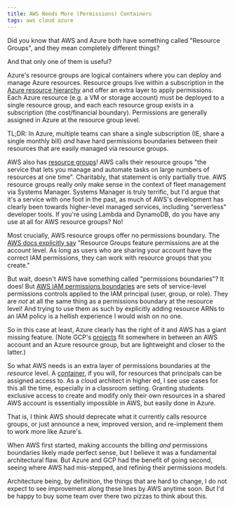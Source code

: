 ```yaml
---
title: AWS Needs More (Permissions) Containers
tags: aws cloud azure
---
```


Did you know that AWS and Azure both have something called "Resource Groups",
and they mean completely different things?

And that only one of them is useful?

<!-- more -->

Azure's resource groups are logical containers where you can deploy and manage
Azure resources. Resource groups live within a subscription in the [Azure
resource
hierarchy](https://docs.microsoft.com/en-us/azure/cloud-adoption-framework/ready/azure-setup-guide/organize-resources)
and offer an extra layer to apply permissions. Each Azure resource
(e.g. a VM or storage account) must be deployed to a single resource group, and
each each resource group exists in a subscription (the cost/financial boundary).
Permissions are generally assigned in Azure at the resource group level.

TL;DR: In Azure, multiple teams can share a single subscription (IE, share a
single monthly bill) *and* have hard permissions boundaries between their
resources that are easily managed via resource groups.

AWS also has [resource
groups](https://docs.aws.amazon.com/ARG/latest/userguide/resource-groups.html)!
AWS calls their resource groups "the service that lets you manage and automate
tasks on large numbers of resources at one time". Charitably, that statement is
only partially true. AWS resource groups really only make sense in the context
of fleet management via Systems Manager. Systems Manager is truly terrific, but
I'd argue that it's a service with one foot in the past, as much of AWS's
development has clearly been towards higher-level managed services, including
"serverless" developer tools. If you're using Lambda and DynamoDB, do you have
any use at all for AWS resource groups? No!

Most crucially, AWS resource groups offer no permissions boundary. The [AWS docs
explicitly
say](https://docs.aws.amazon.com/ARG/latest/userguide/resource-groups.html#how-resourcegroups-works)
"Resource Groups feature permissions are at the account level. As long as users
who are sharing your account have the correct IAM permissions, they can work
with resource groups that you create."

But wait, doesn't AWS have something called "permissions boundaries"? It does!
But [AWS IAM permissions
boundaries](https://docs.aws.amazon.com/IAM/latest/UserGuide/access_policies_boundaries.html)
are sets of service-level permissions controls applied to the IAM principal
(user, group, or role). They are *not* at all the same thing as a permissions
boundary at the resource level! And trying to use them as such by explicitly
adding resource ARNs to an IAM policy is a hellish experience I would wish on no
one.

So in this case at least, Azure clearly has the right of it and AWS has a giant
missing feature. (Note GCP's
[projects](https://cloud.google.com/resource-manager/docs/creating-managing-projects)
fit somewhere in between an AWS account and an Azure resource group, but are
lightweight and closer to the latter.)

So what AWS needs is an extra layer of permissions boundaries at the *resource*
level. A
[container](https://www.lastweekinaws.com/blog/the-17-ways-to-run-containers-on-aws/),
if you will, for resources that principals can be assigned access to. As a cloud
architect in higher ed, I see use cases for this all the time, especially in a
classroom setting. Granting students exclusive access to create and modify only
their own resources in a shared AWS account is essentially impossible in AWS,
but easily done in Azure. 

That is, I think AWS should deprecate what it currently calls resource groups,
or just announce a new, improved version, and re-implement them to work more
like Azure's.

When AWS first started, making accounts the billing *and* permissions boundaries
likely made perfect sense, but I believe it was a fundamental architectural
flaw. But Azure and GCP had the benefit of going second, seeing where AWS had
mis-stepped, and refining their permissions models. 

Architecture being, by definition, the things that are hard to change, I do not
expect to see improvement along these lines by AWS anytime soon. But I'd be
happy to buy some team over there two pizzas to think about this.